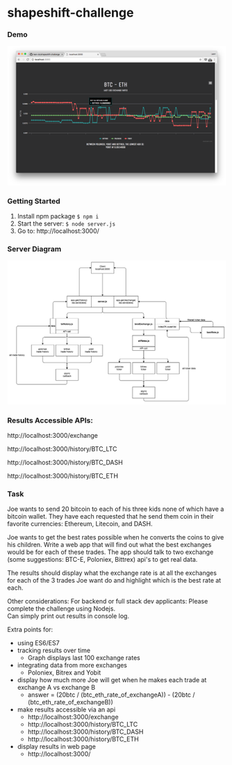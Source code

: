 # shapeshift-challenge

### Demo
![alt tag](https://github.com/leon-do/shapeshift-challenge/blob/master/server/diagram/screenshot.png)


### Getting Started
1. Install npm package `$ npm i`
2. Start the server:
`$ node server.js`
3. Go to:
http://localhost:3000/


### Server Diagram
![alt tag](https://github.com/leon-do/shapeshift-challenge/blob/master/server/diagram/nodeJS%20diagram.png)


### Results Accessible APIs:
http://localhost:3000/exchange

http://localhost:3000/history/BTC_LTC

http://localhost:3000/history/BTC_DASH

http://localhost:3000/history/BTC_ETH


### Task
Joe wants to send 20 bitcoin to each of his three kids none of which have a bitcoin wallet. They have each requested that he send them coin in their favorite currencies: 
Ethereum, Litecoin, and DASH. 

Joe wants to get the best rates possible when he converts the coins to give his children. Write a web app that will find out what the best exchanges would be for each of these trades. The app should talk to two exchange (some suggestions: BTC-E, Poloniex, Bittrex) api's to get real data. 

The results should display what the exchange rate is at all the exchanges for each of the 3 trades Joe want do and highlight which is the best rate at each.

Other considerations:
For backend or full stack dev applicants:
    Please complete the challenge using Nodejs.  
    Can simply print out results in console log.

Extra points for: 
- using ES6/ES7 
- tracking results over time
    - Graph displays last 100 exchange rates
- integrating data from more exchanges
    - Poloniex, Bitrex and Yobit
- display how much more Joe will get when he makes each trade at exchange A vs exchange B
    - answer = (20btc / (btc_eth_rate_of_exchangeA)) - (20btc / (btc_eth_rate_of_exchangeB))
- make results accessible via an api
    - http://localhost:3000/exchange
    - http://localhost:3000/history/BTC_LTC
    - http://localhost:3000/history/BTC_DASH
    - http://localhost:3000/history/BTC_ETH
- display results in web page
    - http://localhost:3000/

